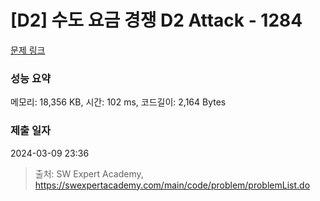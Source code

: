 # [D2] 수도 요금 경쟁 D2 Attack - 1284 

[문제 링크](https://swexpertacademy.com/main/code/problem/problemDetail.do?contestProbId=AV189xUaI8UCFAZN) 

### 성능 요약

메모리: 18,356 KB, 시간: 102 ms, 코드길이: 2,164 Bytes

### 제출 일자

2024-03-09 23:36



> 출처: SW Expert Academy, https://swexpertacademy.com/main/code/problem/problemList.do